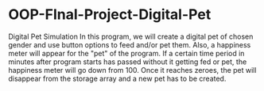 # OOP-FInal-Project-Digital-Pet
Digital Pet Simulation
In this program, we will create a digital pet of chosen gender and use button options to feed and/or pet them. Also, a happiness meter will appear for the "pet" of the program. If a certain time period in minutes after program starts has passed without it getting fed or pet, the happiness meter will go down from 100. Once it reaches zeroes, the pet will disappear from the storage array and a new pet has to be created.
